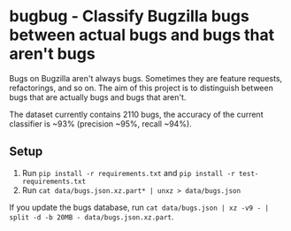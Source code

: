# bugbug - Classify Bugzilla bugs between actual bugs and bugs that aren't bugs

Bugs on Bugzilla aren't always bugs. Sometimes they are feature requests, refactorings, and so on. The aim of this project is to distinguish between bugs that are actually bugs and bugs that aren't.

The dataset currently contains 2110 bugs, the accuracy of the current classifier is ~93% (precision ~95%, recall ~94%).

## Setup

1. Run `pip install -r requirements.txt` and `pip install -r test-requirements.txt`
2. Run `cat data/bugs.json.xz.part* | unxz > data/bugs.json`

If you update the bugs database, run `cat data/bugs.json | xz -v9 - | split -d -b 20MB - data/bugs.json.xz.part`.
